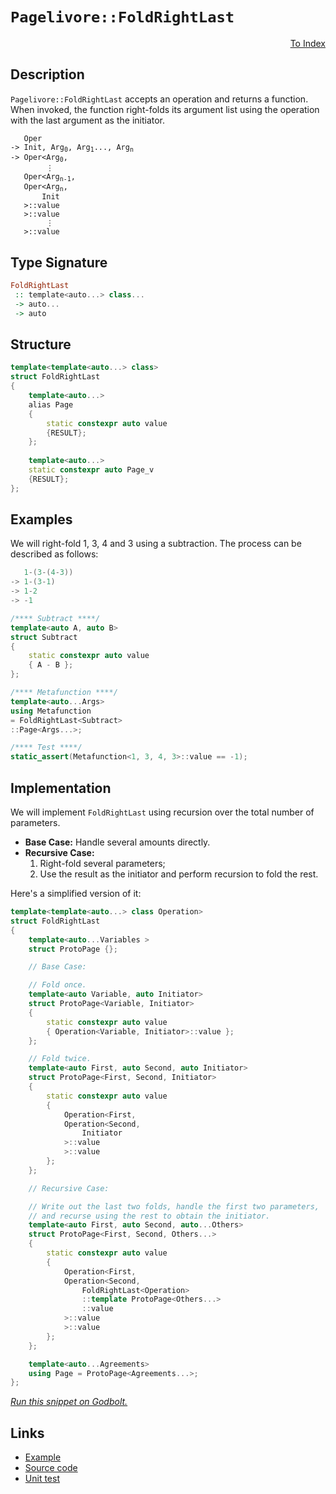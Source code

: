 <!-- Copyright 2024 Feng Mofan
SPDX-License-Identifier: Apache-2.0 -->

# `Pagelivore::FoldRightLast`

<p style='text-align: right;'><a href="../../../facilities/metafunctions.md#pagelivore-fold-right-last">To Index</a></p>

## Description

`Pagelivore::FoldRightLast` accepts an operation and returns a function.
When invoked, the function right-folds its argument list using the operation with the last argument as the initiator.

<pre><code>   Oper
-> Init, Arg<sub>0</sub>, Arg<sub>1</sub>..., Arg<sub>n</sub>
-> Oper&lt;Arg<sub>0</sub>,
        &vellip;
   Oper&lt;Arg<sub>n-1</sub>,
   Oper&lt;Arg<sub>n</sub>,
       Init
   &gt;::value
   &gt;::value
        &vellip;
   &gt;::value</code></pre>

## Type Signature

```Haskell
FoldRightLast
 :: template<auto...> class...
 -> auto...
 -> auto
```

## Structure

```C++
template<template<auto...> class>
struct FoldRightLast
{
    template<auto...>
    alias Page
    {
        static constexpr auto value
        {RESULT};
    };
    
    template<auto...>
    static constexpr auto Page_v
    {RESULT};
};
```

## Examples

We will right-fold 1, 3, 4 and 3 using a subtraction.
The process can be described as follows:

```C++
   1-(3-(4-3))
-> 1-(3-1)
-> 1-2
-> -1
```

```C++
/**** Subtract ****/
template<auto A, auto B>
struct Subtract
{
    static constexpr auto value
    { A - B };
};

/**** Metafunction ****/
template<auto...Args>
using Metafunction 
= FoldRightLast<Subtract>
::Page<Args...>;

/**** Test ****/
static_assert(Metafunction<1, 3, 4, 3>::value == -1);
```

## Implementation

We will implement `FoldRightLast` using recursion over the total number of parameters.

- **Base Case:** Handle several amounts directly.
- **Recursive Case:**
  1. Right-fold several parameters;
  2. Use the result as the initiator and perform recursion to fold the rest.

Here's a simplified version of it:

```C++
template<template<auto...> class Operation>
struct FoldRightLast
{
    template<auto...Variables >
    struct ProtoPage {};

    // Base Case:

    // Fold once.
    template<auto Variable, auto Initiator>
    struct ProtoPage<Variable, Initiator>
    {
        static constexpr auto value
        { Operation<Variable, Initiator>::value };
    };

    // Fold twice.
    template<auto First, auto Second, auto Initiator>
    struct ProtoPage<First, Second, Initiator>
    {
        static constexpr auto value 
        { 
            Operation<First,
            Operation<Second,
                Initiator
            >::value
            >::value
        };
    };

    // Recursive Case:

    // Write out the last two folds, handle the first two parameters,
    // and recurse using the rest to obtain the initiator.
    template<auto First, auto Second, auto...Others>
    struct ProtoPage<First, Second, Others...>
    {
        static constexpr auto value
        {
            Operation<First,
            Operation<Second,
                FoldRightLast<Operation>
                ::template ProtoPage<Others...>
                ::value
            >::value
            >::value
        };
    };

    template<auto...Agreements>
    using Page = ProtoPage<Agreements...>;
};
```

[*Run this snippet on Godbolt.*](https://godbolt.org/#z:OYLghAFBqd5QCxAYwPYBMCmBRdBLAF1QCcAaPECAMzwBtMA7AQwFtMQByARg9KtQYEAysib0QXACx8BBAKoBnTAAUAHpwAMvAFYTStJg1DIApACYAQuYukl9ZATwDKjdAGFUtAK4sGIAKzSrgAyeAyYAHI%2BAEaYxCAA7AmkAA6oCoRODB7evgHSaRmOAqHhUSyx8Um2mPbFDEIETMQEOT5%2BgTV1WY3NBKWRMXGJyQpNLW15nWN9A%2BWVIwCUtqhexMjsHAD0AFR7%2BweHR/tbJhoAgrv7ANQAkiwp9GyCTPXXB6cXV8c/x5/nZ3OBEwDwMwJMAGY3MDQa9MJC3EwvEQAHRoyHYa7IAwKBTXADyKTiryyGMBY2IXgc1wAYp50AAlPDABD9JhjQEmBJWC7XPnXGGPOEIpGotEANWaeCY0XoeLJvP5FKpBGuymIqCIyiYwEw1y5VgSABFITyAYq%2BVsttcLOy9YilCBORbrlbafTrgINijAfyBSCheCoaLUNdJcRpbLMKRriG7gxMq8SArzn7ldT1ZrUNrdQjw5H6DHbgnHEniCm/QbfX6lU1HMgsQIxphVCliLHkaGAG5iLzwl2V7kEonEEkCPNSmWF%2BOJojliHYEAgHvePVck0Qs2Djdm6uW6102joAUAdzw3r3/thQcRndpeGIYxjcaEmDQDHQz7vxdnyYXl/TVVMy1HV4ShGkHyfa5X3fT8Z1LOcK35KsB1rEkG3fZtW3bOMVz7fVUL5A0CNTGsyMJYl6gRCDHwIUhLzIvkKNHKioRggRPwYxi/R/BDk0ImsMSXPD%2B1I7iiIXYTe1E7j11NS85M3Z0xNda0GTfNYMi7e07SdC5LzdAB1CNgU9ZEBQQPUcVVAgT1DfgjwUGMEEMdB6AsvUaFo09QxSZpWEwYFH3ol03Vc65iA0x89S8DIjA8iLMDGAVQ1QaImjCBKwl/YgfRdQUwTA28iHvWivxK9iP3K1A0RRfECEsx8kL5QC1Q1EDc3AyC6Ogt8OJjerGoUWrmv1bkuJautz0bBgsLbDsSpEiaxq3cSmJHMcGGo7qQpU7jmM2hFKs4gTuMPRlmVZYJ2QIBEDtY7Blu4pcCrhNqsxzIrBriYb0X/U7GKk1cnuQyTl2kkGJMXcHgYExTVqI415P0/KA0KkVO1q85gEikFGAIBRRtisJgDVUD9QhI13o6orsdx54CZG/8lP0pGWfNS5fh%2Bf5vh2a5sFUVhHj1D5AV5rmTmU3noK8dLR2pUWLlem843OaqbRTVqhFlgh5du1mEeuGZ6xmuacLvJaXWI1MAFobTGndOTZ3cvgOa4AFlAqYKgvAYBwsneSWlbR4Vg0xtFzmIYBCf%2B85ifiz2mh9v23k5Sn3SPJkWTZDk2J1vWUyXT6EUj6Omce9mxbdgAVJLVUV85jfPAB9dklBaCBE%2B933/fHKEuBjCEY2ka4ISEmH8MhDcqZtrhFlNDhlloTh/F4PwOC0UhUE4NxrGsI3VnWNczAhHhSAITRF%2BWABrfIUQ0AAOMwzAAThfrh/Efh%2BuCSaRl44SQvAWASA0BoUg69N7bw4LwBQIAwEXw3ovUgcBYAwEQCAVYBAUjInIJQNADw6BxAiAFTgqgH4ADYbbkMkNcYAyAGxSBRGYXgmB8BzjwOgPQ/BBAiDEOwKQMhBCKBUOoRBpBdADxPKOFInAeBLxXmvS%2BW9OD4mRNg1UqAqDXDIZQ6htD6HXEYWYa4EAPAEPoO2cwp9Fi8AQVoZYEAkD4JSIQsgFAIDONcSAYAUgzB8DoEFWBEBohKOiGEZoABPWRvAwnMGIBE/E0RtBvgQWffBDN8QMFoFEsRWBoheGAIiWgtBYHcF4FgFghhgDiFyQ%2BFJeBtKlM3i2DSwJonkEELUJRtA8DRFHPEjwWAlG6zwMAsppBtLEGiOkTARoQRVJ6UYS%2BywqAGGjuKPAmATwUXXmfbhwhRDiAEfs4RaglESP0FUlAe9LD6F6bAyAyxUApHqKUm2Yx0BT1MJYawZhIGTIjFgB5EBlh2Hqc4CArhJh%2BAHiEMIgwKjDAHoUTIAhoV6BRfUOYQx4gDzBb3Bo4xWieHaHofF9RegtGxYi3FtgiXorxUS6lCw54rDWBsCQ8iOCr3AUoqB2iKFUJoXQhhkgmEmNwIQEg%2BoT5z1scs5YlkmBYHiCC0gt9JAQhRC/CECRJAaEkGYSQ5DQH%2BHIS/fQnBAGkGAafFE5CuDkIfi/b%2B5DAgfx1eQ3lYioEwLgefZZyC0GOIwWonB7jPEWOIWwTgzQWBdgSDbJgWIDDxS4C/FEXB74sLYSQDhXDZC8KOdIE5SgzliN0H4qRTAZFlK5TyiBvAoGqKweZTRArdE0OxFUwxGas0aBMWYlxFiZUQjMDYgNiCHFONQOYuIuCPGzuHcMbtRh01cDATQWggTKAhLEbEyJ7SD3xMSckhw7T0n40ydkpReSClFJKe0ipCzNib3wJFf2jSlEtOQMiTYZ8wjAn/pvHpfTImDNfbYiMYyz6TOmUoOZlSjCLNAFOvgayFAbK2Ts9p%2Byi38JLbIU5ojN6VsuUs75VhbmgeBU8l5WQ3kfK%2BTciwfym0Ao4UleAoLajgr8JCj8DLSBwrKDijF6RUXZBJXkZFEmsXwvmEirofHKXEtyDC5TBLVPMqUzMCY0mNN6f6ApsTrKFCHw5ay/%2BDa%2BWcA7UKlNPb02ZvvhK3NljZUTrsVfUgSqVWUC5da21GaDUJH8C/JIEJDXGskAPRtyjoG2H9d5hxwakCYPUQuyNRCSEcDjXolgCguwNi7M5wqYwc1SsBQWnhhyCOCPkGWkjOgQBD2rbWuRlruWKJ9SosNGitGqAK0VkrZW4TJVMUu1xo6IRecDSG7Lbi8FTYscuZAKQUjN1Ky/Zu5WCDNyGyWgJP1d2hPCfEo952ElJJSRe2dGSsk5LfZgfJhSxCPvGc%2B5DkHSDvvqV%2BsRP6/3tMA10sRoH%2BkRIg8M6D7S4MzMQwskmgbVk6kw5s7ZRJdm8Dw3ViQhGhFNfOa18jxgWN3OiLRre9GmycC2B865PzLBsa3hxoF3HNP1BcIJgzegRMIpZakOTWQhOYqyDp2l5Kej0t53i3jWmmUmZpWSmX6mVezCVyy0FFn%2BH1p65Auzh3riFeK9cbbKI9tuaq6OuVk77GKswMq4Yar/5BZAK/FEEIIT%2BE/rF0BXuEhOu9QbxLsD4EKvVSASQ/htU/wSKAh%2Bkh35cCfmYL1/8IT66bZweVU6uXMOD9nxLKXliTIyM4SQQA%3D)

## Links

- [Example](../../../code/facilities/metafunctions/pagelivore/fold_right_last/implementation.hpp)
- [Source code](../../../../conceptrodon/pagelivore/fold_right_last.hpp)
- [Unit test](../../../../tests/unit/metafunctions/pagelivore/fold_right_last.test.hpp)
